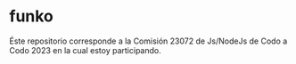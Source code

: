 # funko
Éste repositorio corresponde a la Comisión 23072 de Js/NodeJs de Codo a Codo 2023 en la cual estoy participando.

